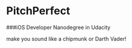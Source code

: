PitchPerfect
==

###iOS Developer Nanodegree in Udacity


make you sound like a chipmunk or Darth Vader!
